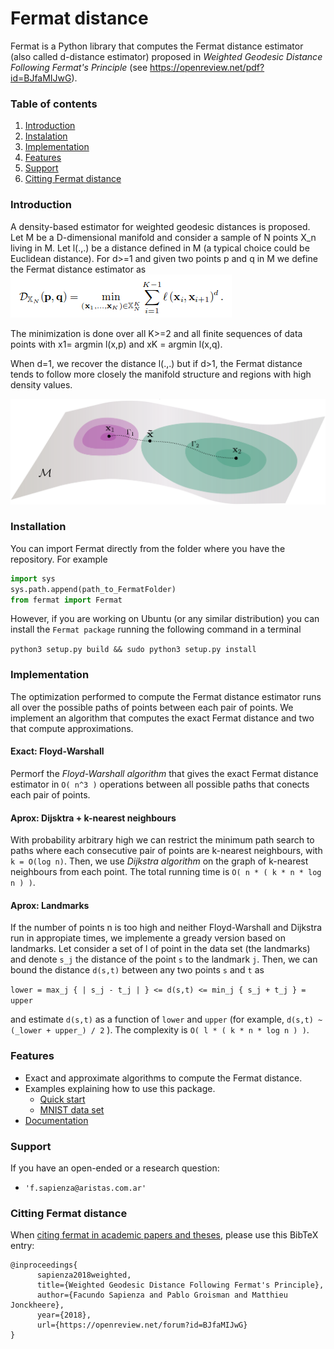 # Fermat distance
Fermat is a Python library that computes the Fermat distance estimator (also called d-distance estimator) proposed in _Weighted Geodesic Distance Following Fermat's Principle_ (see https://openreview.net/pdf?id=BJfaMIJwG).


### Table of contents

1. [Introduction](#introduction)
2. [Instalation](#instalation)
3. [Implementation](#implementation)
4. [Features](#features)
5. [Support](#support)
6. [Citting Fermat distance](#licence)
  

### Introduction

A density-based estimator for weighted geodesic distances is proposed.
Let M be a D-dimensional manifold and consider a sample of N points X_n living in M. Let l(.,.) be a distance defined 
in M (a typical choice could be Euclidean distance). For d>=1 and given two points p and q in M we define the Fermat 
distance estimator as 
![](images/estimator.png)

The minimization is done over all K>=2 and all finite sequences of data points with x1= argmin l(x,p) 
and xK = argmin l(x,q).

When d=1, we recover the distance l(.,.) but if d>1, the Fermat distance tends to follow more closely the manifold 
structure and regions with high density values.




![](images/IlustrationManifoldNormals.svg) 



### Installation

You can import Fermat directly from the folder where you have the repository. For example

```python
import sys
sys.path.append(path_to_FermatFolder)
from fermat import Fermat
```

However, if you are working on Ubuntu (or any similar distribution) you can install the `Fermat package` running the following command in a terminal 

`python3 setup.py build && sudo python3 setup.py install`


### Implementation


The optimization performed to compute the Fermat distance estimator runs all over the possible paths of points between each pair of points. We implement an algorithm that computes the exact Fermat distance and two that compute approximations.

#### Exact: Floyd-Warshall
Permorf the _Floyd-Warshall algorithm_ that gives the exact Fermat distance estimator in `O( n^3 )` operations between all possible paths that conects each pair of points.

#### Aprox: Dijsktra + k-nearest neighbours
  
With probability arbitrary high we can restrict the minimum path search to paths where each consecutive pair of points are k-nearest neighbours, with `k = O(log n)`. Then, we use _Dijkstra algorithm_ on the graph of k-nearest neighbours from each point. The total running time is `O( n * ( k * n * log n ) )`.

#### Aprox: Landmarks
If the number of points n is too high and neither Floyd-Warshall and Dijkstra run in appropiate times, we implemente a gready version based on landmarks. Let consider a set of l of point in the data set (the landmarks) and denote `s_j` the distance of the point `s` to the landmark `j`. Then, we can bound the distance `d(s,t)` between any two points `s` and `t` as

`lower = max_j { | s_j - t_j | } <= d(s,t) <= min_j { s_j + t_j } = upper`

and estimate `d(s,t)` as a function of `lower` and `upper` (for example, `d(s,t) ~ (_lower + upper_) / 2` ). The complexity is `O( l * ( k * n * log n ) )`.


### Features

- Exact and approximate algorithms to compute the Fermat distance.
- Examples explaining how to use this package.
    * [Quick start] 
    * [MNIST data set]
- [Documentation]

### Support

If you have an open-ended or a research question:
-  `'f.sapienza@aristas.com.ar'`

### Citting Fermat distance

When [citing fermat in academic papers and theses], please use this
BibTeX entry:

    @inproceedings{
          sapienza2018weighted,
          title={Weighted Geodesic Distance Following Fermat's Principle},
          author={Facundo Sapienza and Pablo Groisman and Matthieu Jonckheere},
          year={2018},
          url={https://openreview.net/forum?id=BJfaMIJwG}
    }

[Quick start]:https://github.com/facusapienza21/Fermat-distance/blob/master/examples/Fermat_quick_start.ipynb
[citing fermat in academic papers and theses]:https://scholar.google.com/citations?user=yWj-T4oAAAAJ&hl=en#d=gs_md_cita-d&p=&u=%2Fcitations%3Fview_op%3Dview_citation%26hl%3Den%26user%3DyWj-T4oAAAAJ%26citation_for_view%3DyWj-T4oAAAAJ%3Au5HHmVD_uO8C%26tzom%3D180
[Documentation]:https://github.com/facusapienza21/Fermat-distance/blob/master/DOCUMENTATION.md
[MNIST data set]: https://github.com/facusapienza21/Fermat-distance/blob/master/examples/MNIST_example.ipynb

